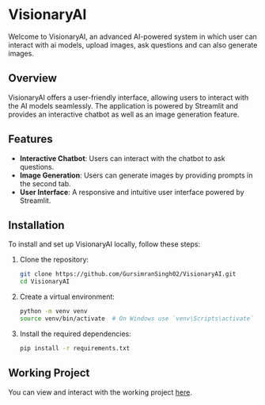 # VisionaryAI

Welcome to VisionaryAI, an advanced AI-powered system in which user can interact with ai models, upload images, ask questions and can also generate images.

## Overview

VisionaryAI offers a user-friendly interface, allowing users to interact with the AI models seamlessly. The application is powered by Streamlit and provides an interactive chatbot as well as an image generation feature.

## Features

- **Interactive Chatbot**: Users can interact with the chatbot to ask questions.
- **Image Generation**: Users can generate images by providing prompts in the second tab.
- **User Interface**: A responsive and intuitive user interface powered by Streamlit.

## Installation

To install and set up VisionaryAI locally, follow these steps:

1. Clone the repository:
    ```bash
    git clone https://github.com/GursimranSingh02/VisionaryAI.git
    cd VisionaryAI
    ```

2. Create a virtual environment:
    ```bash
    python -m venv venv
    source venv/bin/activate  # On Windows use `venv\Scripts\activate`
    ```

3. Install the required dependencies:
    ```bash
    pip install -r requirements.txt
    ```


## Working Project

You can view and interact with the working project [here](https://visionary-ai-bot.streamlit.app/).


